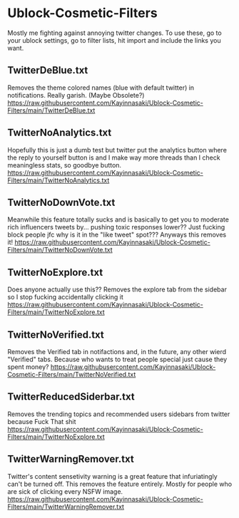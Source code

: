 # Ublock-Cosmetic-Filters
Mostly me fighting against annoying twitter changes. To use these, go to your ublock settings, go to filter lists, hit import and include the links you want.

## TwitterDeBlue.txt
Removes the theme colored names (blue with default twitter) in notifications. Really garish. (Maybe Obsolete?)
https://raw.githubusercontent.com/Kayinnasaki/Ublock-Cosmetic-Filters/main/TwitterDeBlue.txt

## TwitterNoAnalytics.txt
Hopefully this is just a dumb test but twitter put the analytics button where the reply to yourself button is and I make way more threads than I check meaningless stats, so goodbye button.
https://raw.githubusercontent.com/Kayinnasaki/Ublock-Cosmetic-Filters/main/TwitterNoAnalytics.txt

## TwitterNoDownVote.txt
Meanwhile this feature totally sucks and is basically to get you to moderate rich influencers tweets by... pushing toxic responses lower?? Just fucking block people jfc
why is it in the "like tweet" spot??? Anyways this removes it!
https://raw.githubusercontent.com/Kayinnasaki/Ublock-Cosmetic-Filters/main/TwitterNoDownVote.txt

## TwitterNoExplore.txt
Does anyone actually use this?? Removes the explore tab from the sidebar so I stop fucking accidentally clicking it
https://raw.githubusercontent.com/Kayinnasaki/Ublock-Cosmetic-Filters/main/TwitterNoExplore.txt

## TwitterNoVerified.txt
Removes the Verified tab in notifactions and, in the future, any other wierd "Verified" tabs. Because who wants to treat people special just cause they spent money?
https://raw.githubusercontent.com/Kayinnasaki/Ublock-Cosmetic-Filters/main/TwitterNoVerified.txt

## TwitterReducedSiderbar.txt
Removes the trending topics and recommended users sidebars from twitter because Fuck That shit
https://raw.githubusercontent.com/Kayinnasaki/Ublock-Cosmetic-Filters/main/TwitterNoExplore.txt

## TwitterWarningRemover.txt
Twitter's content sensetivity warning is a great feature that infuriatingly can't be turned off. This removes the feature entirely. Mostly for people who are sick of clicking every NSFW image.
https://raw.githubusercontent.com/Kayinnasaki/Ublock-Cosmetic-Filters/main/TwitterWarningRemover.txt
